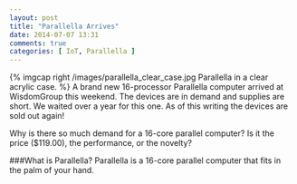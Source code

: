 ```yaml
---
layout: post
title: "Parallella Arrives"
date: 2014-07-07 13:31
comments: true
categories: [ IoT, Parallella ]
---
```

{% imgcap right /images/parallella_clear_case.jpg Parallella in a clear acrylic case. %}
A brand new 16-processor Parallella computer arrived at WisdomGroup this weekend. The devices are in demand and supplies are short. We waited over a year for this one. As of this writing the devices are sold out again!

Why is there so much demand for a 16-core parallel computer? Is it the price ($119.00), the performance, or the novelty?
<!--more-->
###What is Parallella?
Parallella is a 16-core parallel computer that fits in the palm of your hand. 
